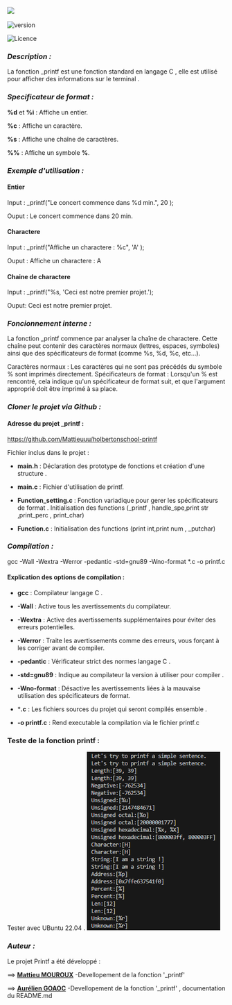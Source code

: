 ![](https://www.commentcoder.com/static/bd7bd17f9fccb49b563e643f73bc87b3/b17f8/c-printf.jpg)


![version](https://img.shields.io/badge/version-1.9.0-blue)

![Licence](https://img.shields.io/badge/licence-MA-green)


### *Description :* 
La fonction _printf est une fonction standard en langage C , elle est utilisé pour afficher des informations sur le terminal .


### *Specificateur de format :*

**%d** et **%i** : Affiche un entier.

**%c** : Affiche un caractère.

**%s** : Affiche une chaîne de caractères.

**%%** : Affiche un symbole **%**. 


### *Exemple d'utilisation :*  
#### Entier

Input : _printf("Le concert commence dans %d min.", 20 );

Ouput : Le concert commence dans 20 min.

#### Charactere

Input : _printf("Affiche un charactere : %c", 'A' );

Ouput : Affiche un charactere : A

#### Chaine de charactere

Input : _printf("%s, 'Ceci est notre premier projet.');

Ouput: Ceci est notre premier projet.


### *Foncionnement interne :*

La fonction _printf commence par analyser la chaîne de charactere. Cette chaîne peut contenir des caractères normaux (lettres, espaces, symboles) ainsi que des spécificateurs de format (comme %s, %d, %c, etc...).

 Caractères normaux : Les caractères qui ne sont pas précédés du symbole % sont imprimés directement.
 Spécificateurs de format : Lorsqu'un % est rencontré, cela indique qu'un spécificateur de format suit, et que l'argument approprié doit être imprimé à sa place.

### *Cloner le projet via Github :*
#### Adresse du projet _printf :
https://github.com/Mattieuuu/holbertonschool-printf

Fichier  inclus dans le projet :
- **main.h** : Déclaration des prototype de fonctions et création d'une structure . 

- **main.c** : Fichier d'utilisation de printf.

- **Function_setting.c** : Fonction variadique pour gerer les spécificateurs de format . Initialisation des functions (_printf , handle_spe,print str ,print_perc , print_char)

- **Function.c** : Initialisation des functions (print int,print num , _putchar)

### *Compilation :*

gcc -Wall -Wextra -Werror -pedantic -std=gnu89 -Wno-format *.c -o printf.c

#### Explication des options de compilation :
- **gcc** : Compilateur langage C .

- **-Wall** : Active tous les avertissements du compilateur.

- **-Wextra** : Active des avertissements supplémentaires pour éviter des erreurs potentielles.

- **-Werror** : Traite les avertissements comme des erreurs, vous forçant à les corriger avant de compiler.

- **-pedantic** : Vérificateur strict des normes langage C .

- **-std=gnu89** : Indique au compilateur la version à utiliser pour compiler .

- **-Wno-format** : Désactive les avertissements liées à la mauvaise utilisation des spécificateurs de format.

- ***.c** : Les fichiers sources du projet qui seront compilés ensemble .

- **-o printf.c** : Rend executable la compilation via le fichier printf.c


### Teste de la fonction printf :
Tester avec UBuntu 22.04 .
![Mon Image](./image.png)


### *Auteur :*


Le projet Printf a été développé :

==> **[Mattieu MOUROUX](https://github.com/Mattieuuu)** -Devellopement de la fonction '_printf' 


==> **[Aurélien GOAOC](https://github.com/Aurelien292)** -Devellopement de la fonction '_printf' , documentation du README.md
